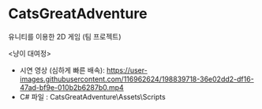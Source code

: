 # CatsGreatAdventure
유니티를 이용한 2D 게임 (팀 프로젝트)

<냥이 대여정> 
- 시연 영상 (심하게 빠른 배속): https://user-images.githubusercontent.com/116962624/198839718-36e02dd2-df16-47ad-bf9e-010b2b6287b0.mp4
- C# 파일 : CatsGreatAdventure\Assets\Scripts

